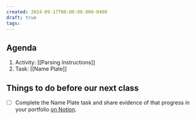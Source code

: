 ```yaml
---
created: 2024-09-17T00:00:00.000-0400
draft: true
tags:
---
```

## Agenda
1. Activity: [[Parsing Instructions]]
2. Task: [[Name Plate]]
## Things to do before our next class
- [ ] Complete the Name Plate task and share evidence of that progress in your portfolio [on Notion](https://notion.so).